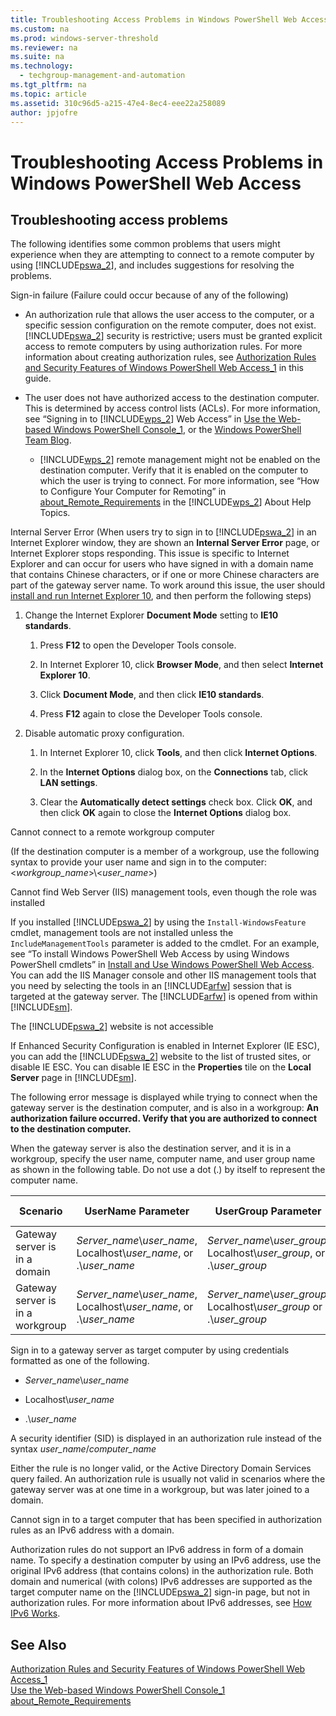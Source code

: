 ```yaml
---
title: Troubleshooting Access Problems in Windows PowerShell Web Access
ms.custom: na
ms.prod: windows-server-threshold
ms.reviewer: na
ms.suite: na
ms.technology: 
  - techgroup-management-and-automation
ms.tgt_pltfrm: na
ms.topic: article
ms.assetid: 310c96d5-a215-47e4-8ec4-eee22a258089
author: jpjofre
---
```

# Troubleshooting Access Problems in Windows PowerShell Web Access
  
## <a name="BKMK_trouble"></a>Troubleshooting access problems  
The following identifies some common problems that users might experience when they are attempting to connect to a remote computer by using [!INCLUDE[pswa_2](includes/pswa_2_md.md)], and includes suggestions for resolving the problems.  
  
Sign\-in failure \(Failure could occur because of any of the following\)  
  
-   An authorization rule that allows the user access to the computer, or a specific session configuration on the remote computer, does not exist. [!INCLUDE[pswa_2](includes/pswa_2_md.md)] security is restrictive; users must be granted explicit access to remote computers by using authorization rules. For more information about creating authorization rules, see [Authorization Rules and Security Features of Windows PowerShell Web Access_1](Authorization-Rules-and-Security-Features-of-Windows-PowerShell-Web-Access_1.md) in this guide.  
  
-   The user does not have authorized access to the destination computer. This is determined by access control lists \(ACLs\). For more information, see “Signing in to [!INCLUDE[wps_2](includes/wps_2_md.md)] Web Access” in [Use the Web-based Windows PowerShell Console_1](Use-the-Web-based-Windows-PowerShell-Console_1.md), or the [Windows PowerShell Team Blog](http://msdn.microsoft.com/library/windows/desktop/ee706585.aspx).  
  
    -   [!INCLUDE[wps_2](includes/wps_2_md.md)] remote management might not be enabled on the destination computer. Verify that it is enabled on the computer to which the user is trying to connect. For more information, see “How to Configure Your Computer for Remoting” in [about_Remote_Requirements](http://technet.microsoft.com/library/dd315349.aspx) in the [!INCLUDE[wps_2](includes/wps_2_md.md)] About Help Topics.  
  
Internal Server Error \(When users try to sign in to [!INCLUDE[pswa_2](includes/pswa_2_md.md)] in an Internet Explorer window, they are shown an **Internal Server Error** page, or Internet Explorer stops responding. This issue is specific to Internet Explorer and can occur for users who have signed in with a domain name that contains Chinese characters, or if one or more Chinese characters are part of the gateway server name. To work around this issue, the user should [install and run Internet Explorer 10](http://ie.microsoft.com/testdrive/info/downloads/Default.html), and then perform the following steps\)  
  
1.  Change the Internet Explorer **Document Mode** setting to **IE10 standards**.  
  
    1.  Press **F12** to open the Developer Tools console.  
  
    2.  In Internet Explorer 10, click **Browser Mode**, and then select **Internet Explorer 10**.  
  
    3.  Click **Document Mode**, and then click **IE10 standards**.  
  
    4.  Press **F12** again to close the Developer Tools console.  
  
2.  Disable automatic proxy configuration.  
  
    1.  In Internet Explorer 10, click **Tools**, and then click **Internet Options**.  
  
    2.  In the **Internet Options** dialog box, on the **Connections** tab, click **LAN settings**.  
  
    3.  Clear the **Automatically detect settings** check box. Click **OK**, and then click **OK** again to close the **Internet Options** dialog box.  
  
Cannot connect to a remote workgroup computer  
  
\(If the destination computer is a member of a workgroup, use the following syntax to provide your user name and sign in to the computer: <*workgroup\_name*>\\<*user\_name*>\)  
  
Cannot find Web Server \(IIS\) management tools, even though the role was installed  
  
If you installed [!INCLUDE[pswa_2](includes/pswa_2_md.md)] by using the `Install-WindowsFeature` cmdlet, management tools are not installed unless the `IncludeManagementTools` parameter is added to the cmdlet. For an example, see “To install Windows PowerShell Web Access by using Windows PowerShell cmdlets” in [Install and Use Windows PowerShell Web Access](Install-and-Use-Windows-PowerShell-Web-Access.md). You can add the IIS Manager console and other IIS management tools that you need by selecting the tools in an [!INCLUDE[arfw](includes/arfw_md.md)] session that is targeted at the gateway server. The [!INCLUDE[arfw](includes/arfw_md.md)] is opened from within [!INCLUDE[sm](includes/sm_md.md)].  
  
The [!INCLUDE[pswa_2](includes/pswa_2_md.md)] website is not accessible  
  
If Enhanced Security Configuration is enabled in Internet Explorer \(IE ESC\), you can add the [!INCLUDE[pswa_2](includes/pswa_2_md.md)] website to the list of trusted sites, or disable IE ESC. You can disable IE ESC in the **Properties** tile on the **Local Server** page in [!INCLUDE[sm](includes/sm_md.md)].  
  
The following error message is displayed while trying to connect when the gateway server is the destination computer, and is also in a workgroup: **An authorization failure occurred. Verify that you are authorized to connect to the destination computer.**  
  
When the gateway server is also the destination server, and it is in a workgroup, specify the user name, computer name, and user group name as shown in the following table. Do not use a dot \(.\) by itself to represent the computer name.  
  
|Scenario|UserName Parameter|UserGroup Parameter|ComputerName Parameter|ComputerGroup Parameter|  
|------------|----------------------|-----------------------|--------------------------|---------------------------|  
|Gateway server is in a domain|*Server\_name*\\*user\_name*, Localhost\\*user\_name*, or .\\*user\_name*|*Server\_name*\\*user\_group*, Localhost\\*user\_group*, or .\\*user\_group*|Fully qualified name of gateway server, or Localhost|*Server\_name*\\*computer\_group*, Localhost\\*computer\_group*, or .\\*computer\_group*|  
|Gateway server is in a workgroup|*Server\_name*\\*user\_name*, Localhost\\*user\_name*, or .\\*user\_name*|*Server\_name*\\*user\_group*, Localhost\\*user\_group* or .\\*user\_group*|Server name|*Server\_name*\\*computer\_group*, Localhost\\*computer\_group* or .\\*computer\_group*|  
  
Sign in to a gateway server as target computer by using credentials formatted as one of the following.  
  
-   *Server\_name*\\*user\_name*  
  
-   Localhost\\*user\_name*  
  
-   .\\*user\_name*  
  
A security identifier \(SID\) is displayed in an authorization rule instead of the syntax *user\_name*\/*computer\_name*  
  
Either the rule is no longer valid, or the Active Directory Domain Services query failed. An authorization rule is usually not valid in scenarios where the gateway server was at one time in a workgroup, but was later joined to a domain.  
  
Cannot sign in to a target computer that has been specified in authorization rules as an IPv6 address with a domain.  
  
Authorization rules do not support an IPv6 address in form of a domain name. To specify a destination computer by using an IPv6 address, use the original IPv6 address \(that contains colons\) in the authorization rule. Both domain and numerical \(with colons\) IPv6 addresses are supported as the target computer name on the [!INCLUDE[pswa_2](includes/pswa_2_md.md)] sign\-in page, but not in authorization rules. For more information about IPv6 addresses, see [How IPv6 Works](http://technet.microsoft.com/library/cc781672.aspx).  
  
## See Also  
[Authorization Rules and Security Features of Windows PowerShell Web Access_1](Authorization-Rules-and-Security-Features-of-Windows-PowerShell-Web-Access_1.md)  
[Use the Web-based Windows PowerShell Console_1](Use-the-Web-based-Windows-PowerShell-Console_1.md)  
[about_Remote_Requirements](http://technet.microsoft.com/library/dd315349.aspx)  
  

